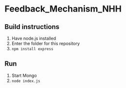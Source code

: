 # Feedback_Mechanism_NHH

## Build instructions
  1. Have node.js installed
  2. Enter the folder for this repository
  3. `npm install express`

## Run
  1. Start Mongo
  2. `node index.js`